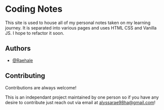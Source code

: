 # Coding Notes

This site is used to house all of my personal notes taken on my learning journey. It is separated into various pages and uses HTML CSS and Vanilla JS. I hope to refactor it soon.


## Authors

- [@Raehale](https://github.com/Raehale)


## Contributing

Contributions are always welcome!

This is an independant project maintained by one person so if you have any desire to contribute just reach out via email at <alyssarae98ha@gmail.com>!
